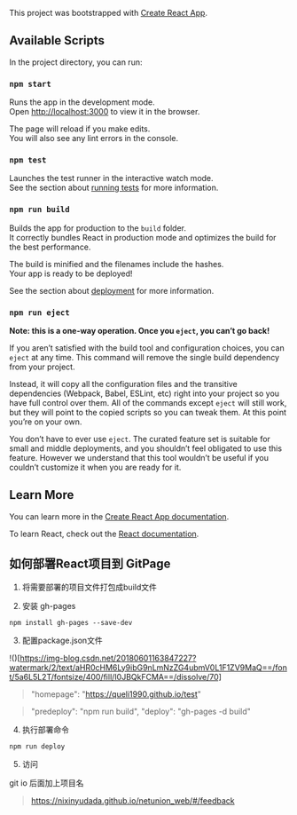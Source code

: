 This project was bootstrapped with [Create React App](https://github.com/facebook/create-react-app).

## Available Scripts

In the project directory, you can run:

### `npm start`

Runs the app in the development mode.<br>
Open [http://localhost:3000](http://localhost:3000) to view it in the browser.

The page will reload if you make edits.<br>
You will also see any lint errors in the console.

### `npm test`

Launches the test runner in the interactive watch mode.<br>
See the section about [running tests](https://facebook.github.io/create-react-app/docs/running-tests) for more information.

### `npm run build`

Builds the app for production to the `build` folder.<br>
It correctly bundles React in production mode and optimizes the build for the best performance.

The build is minified and the filenames include the hashes.<br>
Your app is ready to be deployed!

See the section about [deployment](https://facebook.github.io/create-react-app/docs/deployment) for more information.

### `npm run eject`

**Note: this is a one-way operation. Once you `eject`, you can’t go back!**

If you aren’t satisfied with the build tool and configuration choices, you can `eject` at any time. This command will remove the single build dependency from your project.

Instead, it will copy all the configuration files and the transitive dependencies (Webpack, Babel, ESLint, etc) right into your project so you have full control over them. All of the commands except `eject` will still work, but they will point to the copied scripts so you can tweak them. At this point you’re on your own.

You don’t have to ever use `eject`. The curated feature set is suitable for small and middle deployments, and you shouldn’t feel obligated to use this feature. However we understand that this tool wouldn’t be useful if you couldn’t customize it when you are ready for it.

## Learn More

You can learn more in the [Create React App documentation](https://facebook.github.io/create-react-app/docs/getting-started).

To learn React, check out the [React documentation](https://reactjs.org/).





## 如何部署React项目到 GitPage 

1. 将需要部署的项目文件打包成build文件

2. 安装 gh-pages

`npm install gh-pages --save-dev`

3. 配置package.json文件

!()[https://img-blog.csdn.net/20180601163847227?watermark/2/text/aHR0cHM6Ly9ibG9nLmNzZG4ubmV0L1F1ZV9MaQ==/font/5a6L5L2T/fontsize/400/fill/I0JBQkFCMA==/dissolve/70]

> "homepage": "https://queli1990.github.io/test"

> "predeploy": "npm run build",
> "deploy": "gh-pages -d build"

4. 执行部署命令

`npm run deploy`

5. 访问 

git io 后面加上项目名

> https://nixinyudada.github.io/netunion_web/#/feedback








